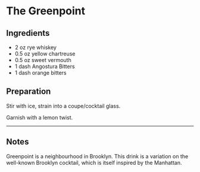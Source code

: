 # The Greenpoint

## Ingredients

* 2 oz   rye whiskey
* 0.5 oz yellow chartreuse
* 0.5 oz sweet vermouth
* 1 dash Angostura Bitters
* 1 dash orange bitters

## Preparation

Stir with ice, strain into a coupe/cocktail glass. 

Garnish with a lemon twist. 

***

## Notes

Greenpoint is a neighbourhood in Brooklyn. This drink is a variation on the well-known Brooklyn cocktail, which is itself inspired by the Manhattan.